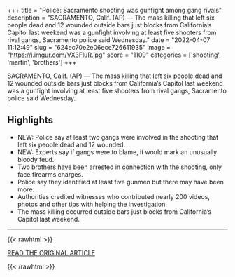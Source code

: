 +++
title = "Police: Sacramento shooting was gunfight among gang rivals"
description = "SACRAMENTO, Calif. (AP) — The mass killing that left six people dead  and 12 wounded outside bars just blocks from California’s Capitol last weekend was a gunfight involving at least five shooters from rival gangs, Sacramento police said Wednesday."
date = "2022-04-07 11:12:49"
slug = "624ec70e2e06ece726611935"
image = "https://i.imgur.com/VX3FluR.jpg"
score = "1109"
categories = ['shooting', 'martin', 'brothers']
+++

SACRAMENTO, Calif. (AP) — The mass killing that left six people dead  and 12 wounded outside bars just blocks from California’s Capitol last weekend was a gunfight involving at least five shooters from rival gangs, Sacramento police said Wednesday.

## Highlights

- NEW: Police say at least two gangs were involved in the shooting that left six people dead and 12 wounded.
- NEW: Experts say if gangs were to blame, it would mark an unusually bloody feud.
- Two brothers have been arrested in connection with the shooting, only face firearms charges.
- Police say they identified at least five gunmen but there may have been more.
- Authorities credited witnesses who contributed nearly 200 videos, photos and other tips with helping the investigation.
- The mass killing occurred outside bars just blocks from California’s Capitol last weekend.

---

{{< rawhtml >}}
  <p class="article-category">
    <a target="_blank" href="https://apnews.com/article/sacramento-shootings-crime-massacres-arrests-b7bf0ab7239d0db8820787c6842a7415">READ THE ORIGINAL ARTICLE</a>
  </p>
{{< /rawhtml >}}
